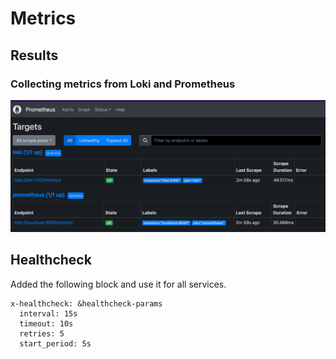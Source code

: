 # Metrics

## Results

### Collecting metrics from Loki and Prometheus

![parts.png](images/loki-and-promet-targets.png)

## Healthcheck

Added the following block and use it for all services.
```
x-healthcheck: &healthcheck-params
  interval: 15s
  timeout: 10s
  retries: 5
  start_period: 5s
```
